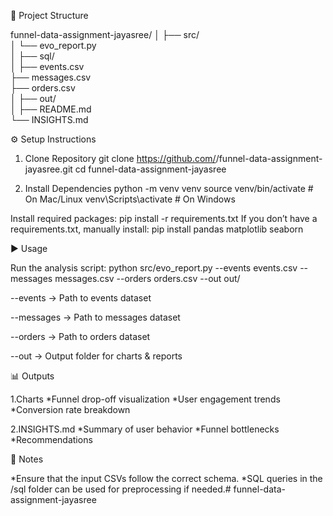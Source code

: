 📂 Project Structure

funnel-data-assignment-jayasree/
│
├── src/                 
│   └── evo_report.py    
│
├── sql/                 
│
├── events.csv           
├── messages.csv         
├── orders.csv           
│
├── out/                 
│
├── README.md            
└── INSIGHTS.md          


⚙️ Setup Instructions

1. Clone Repository
git clone https://github.com/<your-username>/funnel-data-assignment-jayasree.git
cd funnel-data-assignment-jayasree

2. Install Dependencies
python -m venv venv
source venv/bin/activate    # On Mac/Linux
venv\Scripts\activate       # On Windows

Install required packages:
pip install -r requirements.txt
If you don’t have a requirements.txt, manually install:
pip install pandas matplotlib seaborn

▶️ Usage

Run the analysis script:
python src/evo_report.py --events events.csv --messages messages.csv --orders orders.csv --out out/

--events → Path to events dataset

--messages → Path to messages dataset

--orders → Path to orders dataset

--out → Output folder for charts & reports

📊 Outputs

1.Charts
*Funnel drop-off visualization
*User engagement trends
*Conversion rate breakdown

2.INSIGHTS.md
*Summary of user behavior
*Funnel bottlenecks
*Recommendations


📝 Notes

*Ensure that the input CSVs follow the correct schema.
*SQL queries in the /sql folder can be used for preprocessing if needed.#   f u n n e l - d a t a - a s s i g n m e n t - j a y a s r e e 
 
 
